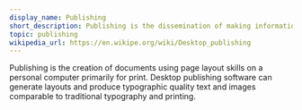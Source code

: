 ```yaml
---
display_name: Publishing
short_description: Publishing is the dissemination of making information available to the general public through various mediums.
topic: publishing
wikipedia_url: https://en.wikipe.org/wiki/Desktop_publishing
---
```

Publishing is the creation of documents using page layout skills on a personal computer primarily for print. Desktop publishing software can generate layouts and produce typographic quality text and images comparable to traditional typography and printing.
